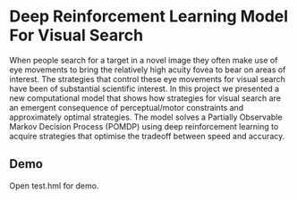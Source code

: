 # Deep Reinforcement Learning Model For Visual Search
When people search for a target in a novel image they often make use of eye movements to bring the relatively high acuity fovea to
bear on areas of interest. The strategies that control these eye movements for visual search have been of substantial scientific
interest. In this project we presented a new computational model that shows how strategies for visual search are an emergent
consequence of perceptual/motor constraints and approximately optimal strategies. The model solves a Partially Observable Markov
Decision Process (POMDP) using deep reinforcement learning to acquire strategies that optimise the tradeoff between speed and accuracy.

## Demo
Open test.hml for demo.
